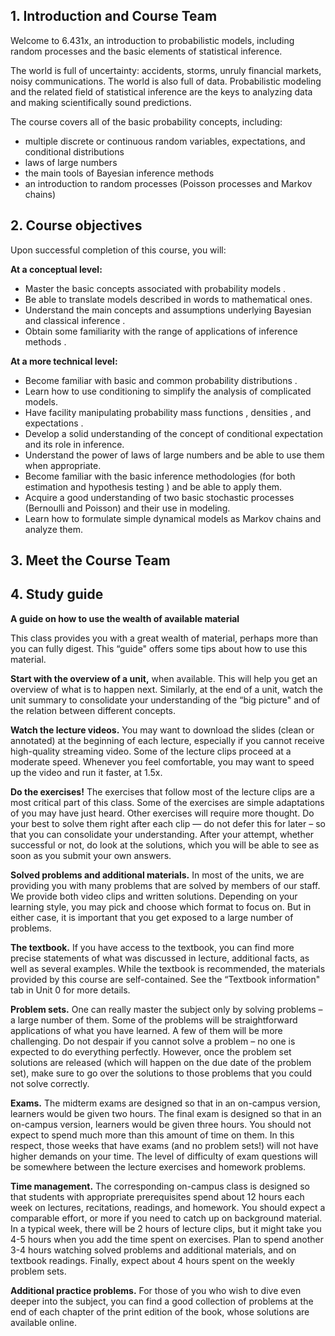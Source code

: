 ## 1. Introduction and Course Team

Welcome to 6.431x, an introduction to probabilistic models, including random processes and the basic elements of statistical inference.

The world is full of uncertainty: accidents, storms, unruly financial markets, noisy communications. The world is also full of data. Probabilistic modeling and the related field of statistical inference are the keys to analyzing data and making scientifically sound predictions.

The course covers all of the basic probability concepts, including:
- multiple discrete or continuous random variables, expectations, and conditional distributions
- laws of large numbers
- the main tools of Bayesian inference methods
- an introduction to random processes (Poisson processes and Markov chains)

## 2. Course objectives

Upon successful completion of this course, you will:

**At a conceptual level:**
- Master the basic concepts associated with probability models .
- Be able to translate models described in words to mathematical ones.
- Understand the main concepts and assumptions underlying Bayesian and classical inference .
- Obtain some familiarity with the range of applications of inference methods .

**At a more technical level:**
- Become familiar with basic and common probability distributions .
- Learn how to use conditioning to simplify the analysis of complicated models.
- Have facility manipulating probability mass functions , densities , and expectations .
- Develop a solid understanding of the concept of conditional expectation and its role in inference.
- Understand the power of laws of large numbers and be able to use them when appropriate.
- Become familiar with the basic inference methodologies (for both estimation and hypothesis testing ) and be able to apply them.
- Acquire a good understanding of two basic stochastic processes (Bernoulli and Poisson) and their use in modeling.
- Learn how to formulate simple dynamical models as Markov chains and analyze them.

## 3. Meet the Course Team

## 4. Study guide
**A guide on how to use the wealth of available material**

This class provides you with a great wealth of material, perhaps more than you can fully digest. This “guide" offers some tips about how to use this material.

**Start with the overview of a unit,** when available. This will help you get an overview of what is to happen next. Similarly, at the end of a unit, watch the unit summary to consolidate your understanding of the “big picture" and of the relation between different concepts.

**Watch the lecture videos.** You may want to download the slides (clean or annotated) at the beginning of each lecture, especially if you cannot receive high-quality streaming video. Some of the lecture clips proceed at a moderate speed. Whenever you feel comfortable, you may want to speed up the video and run it faster, at 1.5x.

**Do the exercises!** The exercises that follow most of the lecture clips are a most critical part of this class. Some of the exercises are simple adaptations of you may have just heard. Other exercises will require more thought. Do your best to solve them right after each clip — do not defer this for later – so that you can consolidate your understanding. After your attempt, whether successful or not, do look at the solutions, which you will be able to see as soon as you submit your own answers.

**Solved problems and additional materials.** In most of the units, we are providing you with many problems that are solved by members of our staff. We provide both video clips and written solutions. Depending on your learning style, you may pick and choose which format to focus on. But in either case, it is important that you get exposed to a large number of problems.

**The textbook.** If you have access to the textbook, you can find more precise statements of what was discussed in lecture, additional facts, as well as several examples. While the textbook is recommended, the materials provided by this course are self-contained. See the “Textbook information" tab in Unit 0 for more details.

**Problem sets.** One can really master the subject only by solving problems – a large number of them. Some of the problems will be straightforward applications of what you have learned. A few of them will be more challenging. Do not despair if you cannot solve a problem – no one is expected to do everything perfectly. However, once the problem set solutions are released (which will happen on the due date of the problem set), make sure to go over the solutions to those problems that you could not solve correctly.

**Exams.** The midterm exams are designed so that in an on-campus version, learners would be given two hours. The final exam is designed so that in an on-campus version, learners would be given three hours. You should not expect to spend much more than this amount of time on them. In this respect, those weeks that have exams (and no problem sets!) will not have higher demands on your time. The level of difficulty of exam questions will be somewhere between the lecture exercises and homework problems.

**Time management.** The corresponding on-campus class is designed so that students with appropriate prerequisites spend about 12 hours each week on lectures, recitations, readings, and homework. You should expect a comparable effort, or more if you need to catch up on background material. In a typical week, there will be 2 hours of lecture clips, but it might take you 4-5 hours when you add the time spent on exercises. Plan to spend another 3-4 hours watching solved problems and additional materials, and on textbook readings. Finally, expect about 4 hours spent on the weekly problem sets.

**Additional practice problems.** For those of you who wish to dive even deeper into the subject, you can find a good collection of problems at the end of each chapter of the print edition of the book, whose solutions are available online.





